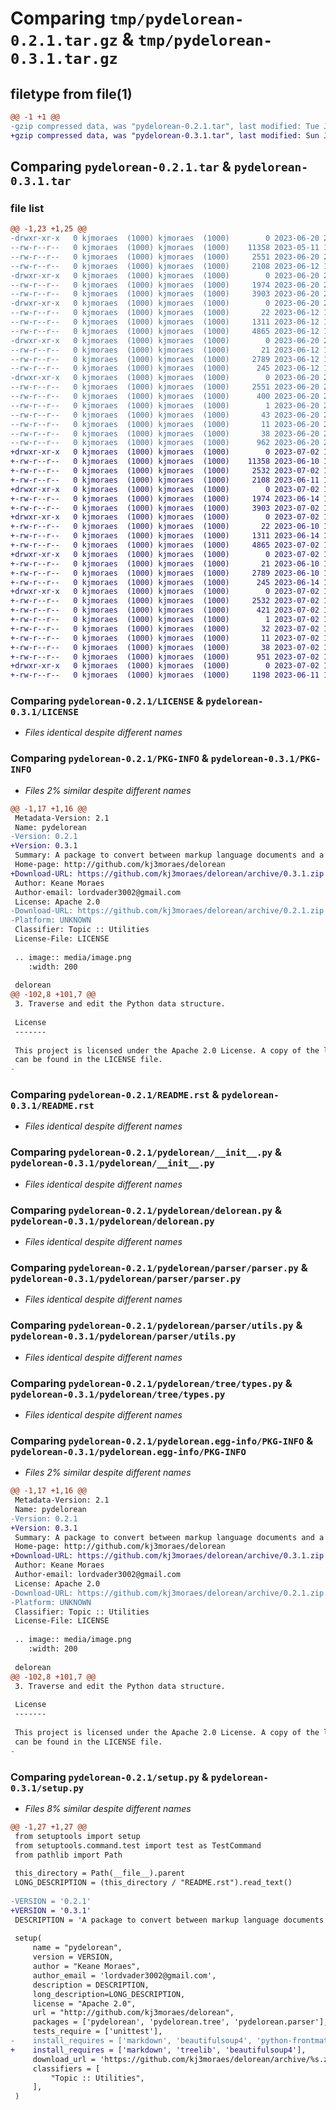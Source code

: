 # Comparing `tmp/pydelorean-0.2.1.tar.gz` & `tmp/pydelorean-0.3.1.tar.gz`

## filetype from file(1)

```diff
@@ -1 +1 @@
-gzip compressed data, was "pydelorean-0.2.1.tar", last modified: Tue Jun 20 23:53:29 2023, max compression
+gzip compressed data, was "pydelorean-0.3.1.tar", last modified: Sun Jul  2 15:28:56 2023, max compression
```

## Comparing `pydelorean-0.2.1.tar` & `pydelorean-0.3.1.tar`

### file list

```diff
@@ -1,23 +1,25 @@
-drwxr-xr-x   0 kjmoraes  (1000) kjmoraes  (1000)        0 2023-06-20 23:53:29.511133 pydelorean-0.2.1/
--rw-r--r--   0 kjmoraes  (1000) kjmoraes  (1000)    11358 2023-05-11 12:19:37.000000 pydelorean-0.2.1/LICENSE
--rw-r--r--   0 kjmoraes  (1000) kjmoraes  (1000)     2551 2023-06-20 23:53:29.511133 pydelorean-0.2.1/PKG-INFO
--rw-r--r--   0 kjmoraes  (1000) kjmoraes  (1000)     2108 2023-06-12 11:33:27.000000 pydelorean-0.2.1/README.rst
-drwxr-xr-x   0 kjmoraes  (1000) kjmoraes  (1000)        0 2023-06-20 23:53:29.511133 pydelorean-0.2.1/pydelorean/
--rw-r--r--   0 kjmoraes  (1000) kjmoraes  (1000)     1974 2023-06-20 23:44:32.000000 pydelorean-0.2.1/pydelorean/__init__.py
--rw-r--r--   0 kjmoraes  (1000) kjmoraes  (1000)     3903 2023-06-20 23:53:14.000000 pydelorean-0.2.1/pydelorean/delorean.py
-drwxr-xr-x   0 kjmoraes  (1000) kjmoraes  (1000)        0 2023-06-20 23:53:29.511133 pydelorean-0.2.1/pydelorean/parser/
--rw-r--r--   0 kjmoraes  (1000) kjmoraes  (1000)       22 2023-06-12 11:33:27.000000 pydelorean-0.2.1/pydelorean/parser/__init__.py
--rw-r--r--   0 kjmoraes  (1000) kjmoraes  (1000)     1311 2023-06-12 11:33:27.000000 pydelorean-0.2.1/pydelorean/parser/parser.py
--rw-r--r--   0 kjmoraes  (1000) kjmoraes  (1000)     4865 2023-06-12 11:40:12.000000 pydelorean-0.2.1/pydelorean/parser/utils.py
-drwxr-xr-x   0 kjmoraes  (1000) kjmoraes  (1000)        0 2023-06-20 23:53:29.511133 pydelorean-0.2.1/pydelorean/tree/
--rw-r--r--   0 kjmoraes  (1000) kjmoraes  (1000)       21 2023-06-12 11:33:27.000000 pydelorean-0.2.1/pydelorean/tree/__init__.py
--rw-r--r--   0 kjmoraes  (1000) kjmoraes  (1000)     2789 2023-06-12 11:33:27.000000 pydelorean-0.2.1/pydelorean/tree/types.py
--rw-r--r--   0 kjmoraes  (1000) kjmoraes  (1000)      245 2023-06-12 11:33:27.000000 pydelorean-0.2.1/pydelorean/utils.py
-drwxr-xr-x   0 kjmoraes  (1000) kjmoraes  (1000)        0 2023-06-20 23:53:29.511133 pydelorean-0.2.1/pydelorean.egg-info/
--rw-r--r--   0 kjmoraes  (1000) kjmoraes  (1000)     2551 2023-06-20 23:53:29.000000 pydelorean-0.2.1/pydelorean.egg-info/PKG-INFO
--rw-r--r--   0 kjmoraes  (1000) kjmoraes  (1000)      400 2023-06-20 23:53:29.000000 pydelorean-0.2.1/pydelorean.egg-info/SOURCES.txt
--rw-r--r--   0 kjmoraes  (1000) kjmoraes  (1000)        1 2023-06-20 23:53:29.000000 pydelorean-0.2.1/pydelorean.egg-info/dependency_links.txt
--rw-r--r--   0 kjmoraes  (1000) kjmoraes  (1000)       43 2023-06-20 23:53:29.000000 pydelorean-0.2.1/pydelorean.egg-info/requires.txt
--rw-r--r--   0 kjmoraes  (1000) kjmoraes  (1000)       11 2023-06-20 23:53:29.000000 pydelorean-0.2.1/pydelorean.egg-info/top_level.txt
--rw-r--r--   0 kjmoraes  (1000) kjmoraes  (1000)       38 2023-06-20 23:53:29.511133 pydelorean-0.2.1/setup.cfg
--rw-r--r--   0 kjmoraes  (1000) kjmoraes  (1000)      962 2023-06-20 23:46:05.000000 pydelorean-0.2.1/setup.py
+drwxr-xr-x   0 kjmoraes  (1000) kjmoraes  (1000)        0 2023-07-02 15:28:56.380357 pydelorean-0.3.1/
+-rw-r--r--   0 kjmoraes  (1000) kjmoraes  (1000)    11358 2023-06-10 12:13:51.000000 pydelorean-0.3.1/LICENSE
+-rw-r--r--   0 kjmoraes  (1000) kjmoraes  (1000)     2532 2023-07-02 15:28:56.380357 pydelorean-0.3.1/PKG-INFO
+-rw-r--r--   0 kjmoraes  (1000) kjmoraes  (1000)     2108 2023-06-11 13:16:27.000000 pydelorean-0.3.1/README.rst
+drwxr-xr-x   0 kjmoraes  (1000) kjmoraes  (1000)        0 2023-07-02 15:28:56.378357 pydelorean-0.3.1/pydelorean/
+-rw-r--r--   0 kjmoraes  (1000) kjmoraes  (1000)     1974 2023-06-14 12:58:48.000000 pydelorean-0.3.1/pydelorean/__init__.py
+-rw-r--r--   0 kjmoraes  (1000) kjmoraes  (1000)     3903 2023-07-02 13:53:53.000000 pydelorean-0.3.1/pydelorean/delorean.py
+drwxr-xr-x   0 kjmoraes  (1000) kjmoraes  (1000)        0 2023-07-02 15:28:56.379357 pydelorean-0.3.1/pydelorean/parser/
+-rw-r--r--   0 kjmoraes  (1000) kjmoraes  (1000)       22 2023-06-10 12:14:10.000000 pydelorean-0.3.1/pydelorean/parser/__init__.py
+-rw-r--r--   0 kjmoraes  (1000) kjmoraes  (1000)     1311 2023-06-14 12:58:48.000000 pydelorean-0.3.1/pydelorean/parser/parser.py
+-rw-r--r--   0 kjmoraes  (1000) kjmoraes  (1000)     4865 2023-07-02 13:55:11.000000 pydelorean-0.3.1/pydelorean/parser/utils.py
+drwxr-xr-x   0 kjmoraes  (1000) kjmoraes  (1000)        0 2023-07-02 15:28:56.380357 pydelorean-0.3.1/pydelorean/tree/
+-rw-r--r--   0 kjmoraes  (1000) kjmoraes  (1000)       21 2023-06-10 12:13:51.000000 pydelorean-0.3.1/pydelorean/tree/__init__.py
+-rw-r--r--   0 kjmoraes  (1000) kjmoraes  (1000)     2789 2023-06-10 16:47:52.000000 pydelorean-0.3.1/pydelorean/tree/types.py
+-rw-r--r--   0 kjmoraes  (1000) kjmoraes  (1000)      245 2023-06-14 12:58:48.000000 pydelorean-0.3.1/pydelorean/utils.py
+drwxr-xr-x   0 kjmoraes  (1000) kjmoraes  (1000)        0 2023-07-02 15:28:56.379357 pydelorean-0.3.1/pydelorean.egg-info/
+-rw-r--r--   0 kjmoraes  (1000) kjmoraes  (1000)     2532 2023-07-02 15:28:56.000000 pydelorean-0.3.1/pydelorean.egg-info/PKG-INFO
+-rw-r--r--   0 kjmoraes  (1000) kjmoraes  (1000)      421 2023-07-02 15:28:56.000000 pydelorean-0.3.1/pydelorean.egg-info/SOURCES.txt
+-rw-r--r--   0 kjmoraes  (1000) kjmoraes  (1000)        1 2023-07-02 15:28:56.000000 pydelorean-0.3.1/pydelorean.egg-info/dependency_links.txt
+-rw-r--r--   0 kjmoraes  (1000) kjmoraes  (1000)       32 2023-07-02 15:28:56.000000 pydelorean-0.3.1/pydelorean.egg-info/requires.txt
+-rw-r--r--   0 kjmoraes  (1000) kjmoraes  (1000)       11 2023-07-02 15:28:56.000000 pydelorean-0.3.1/pydelorean.egg-info/top_level.txt
+-rw-r--r--   0 kjmoraes  (1000) kjmoraes  (1000)       38 2023-07-02 15:28:56.380357 pydelorean-0.3.1/setup.cfg
+-rw-r--r--   0 kjmoraes  (1000) kjmoraes  (1000)      951 2023-07-02 15:28:29.000000 pydelorean-0.3.1/setup.py
+drwxr-xr-x   0 kjmoraes  (1000) kjmoraes  (1000)        0 2023-07-02 15:28:56.380357 pydelorean-0.3.1/tests/
+-rw-r--r--   0 kjmoraes  (1000) kjmoraes  (1000)     1198 2023-06-11 13:13:52.000000 pydelorean-0.3.1/tests/test_mdtree.py
```

### Comparing `pydelorean-0.2.1/LICENSE` & `pydelorean-0.3.1/LICENSE`

 * *Files identical despite different names*

### Comparing `pydelorean-0.2.1/PKG-INFO` & `pydelorean-0.3.1/PKG-INFO`

 * *Files 2% similar despite different names*

```diff
@@ -1,17 +1,16 @@
 Metadata-Version: 2.1
 Name: pydelorean
-Version: 0.2.1
+Version: 0.3.1
 Summary: A package to convert between markup language documents and a forest data structure for efficient processing.
 Home-page: http://github.com/kj3moraes/delorean
+Download-URL: https://github.com/kj3moraes/delorean/archive/0.3.1.zip
 Author: Keane Moraes
 Author-email: lordvader3002@gmail.com
 License: Apache 2.0
-Download-URL: https://github.com/kj3moraes/delorean/archive/0.2.1.zip
-Platform: UNKNOWN
 Classifier: Topic :: Utilities
 License-File: LICENSE
 
 .. image:: media/image.png
    :width: 200
 
 delorean
@@ -102,8 +101,7 @@
 3. Traverse and edit the Python data structure.
 
 License
 -------
 
 This project is licensed under the Apache 2.0 License. A copy of the license 
 can be found in the LICENSE file.
-
```

### Comparing `pydelorean-0.2.1/README.rst` & `pydelorean-0.3.1/README.rst`

 * *Files identical despite different names*

### Comparing `pydelorean-0.2.1/pydelorean/__init__.py` & `pydelorean-0.3.1/pydelorean/__init__.py`

 * *Files identical despite different names*

### Comparing `pydelorean-0.2.1/pydelorean/delorean.py` & `pydelorean-0.3.1/pydelorean/delorean.py`

 * *Files identical despite different names*

### Comparing `pydelorean-0.2.1/pydelorean/parser/parser.py` & `pydelorean-0.3.1/pydelorean/parser/parser.py`

 * *Files identical despite different names*

### Comparing `pydelorean-0.2.1/pydelorean/parser/utils.py` & `pydelorean-0.3.1/pydelorean/parser/utils.py`

 * *Files identical despite different names*

### Comparing `pydelorean-0.2.1/pydelorean/tree/types.py` & `pydelorean-0.3.1/pydelorean/tree/types.py`

 * *Files identical despite different names*

### Comparing `pydelorean-0.2.1/pydelorean.egg-info/PKG-INFO` & `pydelorean-0.3.1/pydelorean.egg-info/PKG-INFO`

 * *Files 2% similar despite different names*

```diff
@@ -1,17 +1,16 @@
 Metadata-Version: 2.1
 Name: pydelorean
-Version: 0.2.1
+Version: 0.3.1
 Summary: A package to convert between markup language documents and a forest data structure for efficient processing.
 Home-page: http://github.com/kj3moraes/delorean
+Download-URL: https://github.com/kj3moraes/delorean/archive/0.3.1.zip
 Author: Keane Moraes
 Author-email: lordvader3002@gmail.com
 License: Apache 2.0
-Download-URL: https://github.com/kj3moraes/delorean/archive/0.2.1.zip
-Platform: UNKNOWN
 Classifier: Topic :: Utilities
 License-File: LICENSE
 
 .. image:: media/image.png
    :width: 200
 
 delorean
@@ -102,8 +101,7 @@
 3. Traverse and edit the Python data structure.
 
 License
 -------
 
 This project is licensed under the Apache 2.0 License. A copy of the license 
 can be found in the LICENSE file.
-
```

### Comparing `pydelorean-0.2.1/setup.py` & `pydelorean-0.3.1/setup.py`

 * *Files 8% similar despite different names*

```diff
@@ -1,27 +1,27 @@
 from setuptools import setup
 from setuptools.command.test import test as TestCommand
 from pathlib import Path
 
 this_directory = Path(__file__).parent
 LONG_DESCRIPTION = (this_directory / "README.rst").read_text()
 
-VERSION = '0.2.1'
+VERSION = '0.3.1'
 DESCRIPTION = 'A package to convert between markup language documents and a forest data structure for efficient processing.'
 
 setup(
     name = "pydelorean",
     version = VERSION,
     author = "Keane Moraes",
     author_email = 'lordvader3002@gmail.com',
     description = DESCRIPTION,
     long_description=LONG_DESCRIPTION,
     license = "Apache 2.0",
     url = "http://github.com/kj3moraes/delorean",
     packages = ['pydelorean', 'pydelorean.tree', 'pydelorean.parser'],
     tests_require = ['unittest'],
-    install_requires = ['markdown', 'beautifulsoup4', 'python-frontmatter'],
+    install_requires = ['markdown', 'treelib', 'beautifulsoup4'],
     download_url = 'https://github.com/kj3moraes/delorean/archive/%s.zip' % VERSION,
     classifiers = [
         "Topic :: Utilities",
     ],
 )
```

